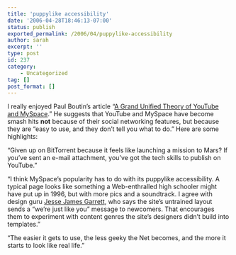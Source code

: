 ```yaml
---
title: 'puppylike accessibility'
date: '2006-04-28T18:46:13-07:00'
status: publish
exported_permalink: /2006/04/puppylike-accessibility
author: sarah
excerpt: ''
type: post
id: 237
category:
    - Uncategorized
tag: []
post_format: []
---
```

I really enjoyed Paul Boutin’s article “[A Grand Unified Theory of YouTube and MySpace](http://www.slate.com/id/2140635/).” He suggests that YouTube and MySpace have become smash hits **not** because of their social networking features, but because they are “easy to use, and they don’t tell you what to do.” Here are some highlights:

“Given up on BitTorrent because it feels like launching a mission to Mars? If you’ve sent an e-mail attachment, you’ve got the tech skills to publish on YouTube.”

“I think MySpace’s popularity has to do with its puppylike accessibility. A typical page looks like something a Web-enthralled high schooler might have put up in 1996, but with more pics and a soundtrack. I agree with design guru [Jesse James Garrett](http://www.businessweek.com/innovate/content/dec2005/id20051230_570094.htm), who says the site’s untrained layout sends a “we’re just like you” message to newcomers. That encourages them to experiment with content genres the site’s designers didn’t build into templates.”

“The easier it gets to use, the less geeky the Net becomes, and the more it starts to look like real life.”
